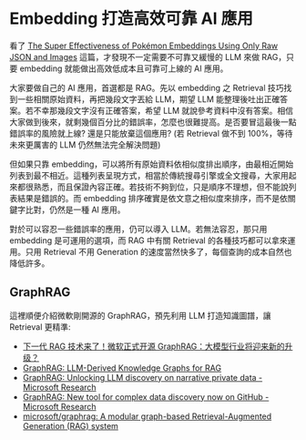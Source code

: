 Embedding 打造高效可靠 AI 應用
===

看了 [The Super Effectiveness of Pokémon Embeddings Using Only Raw JSON and Images](https://minimaxir.com/2024/06/pokemon-embeddings/) 這篇，才發現不一定需要不可靠又緩慢的 LLM 來做 RAG，只要 embedding 就能做出高效低成本且可靠可上線的 AI 應用。

大家要做自己的 AI 應用，首選都是 RAG。先以 embedding 之 Retrieval 技巧找到一些相關原始資料，再把幾段文字丟給 LLM，期望 LLM 能整理後吐出正確答案。若不幸那幾段文字沒有正確答案，希望 LLM 就說參考資料中沒有答案。相信大家做到後來，就剩幾個百分比的錯誤率，怎麼也很難提高。是否要冒這最後一點錯誤率的風險就上線? 還是只能放棄這個應用? (若 Retrieval 做不到 100%，等待未來更厲害的 LLM 仍然無法完全解決問題)

但如果只靠 embedding，可以將所有原始資料依相似度排出順序，由最相近開始列表到最不相近。這種列表呈現方式，相當於傳統搜尋引擎或全文搜尋，大家用起來都很熟悉，而且保證內容正確。若技術不夠到位，只是順序不理想，但不能說列表結果是錯誤的。而 embedding 排序確實是依文意之相似度來排序，而不是依關鍵字比對，仍然是一種 AI 應用。

對於可以容忍一些錯誤率的應用，仍可以導入 LLM。若無法容忍，那只用 embedding 是可運用的選項，而 RAG 中有關 Retrieval 的各種技巧都可以拿來運用。只用 Retrieval 不用 Generation 的速度當然快多了，每個查詢的成本自然也降低許多。

GraphRAG
---

這裡順便介紹微軟剛開源的 GraphRAG，預先利用 LLM 打造知識圖譜，讓 Retrieval 更精準:
* [下一代 RAG 技术来了！微软正式开源 GraphRAG：大模型行业将迎来新的升级？](https://mp.weixin.qq.com/s/UIUWdvSiBWFq6sqqsumbzw)
* [GraphRAG: LLM-Derived Knowledge Graphs for RAG](https://www.youtube.com/watch?v=r09tJfON6kE)
* [GraphRAG: Unlocking LLM discovery on narrative private data - Microsoft Research](https://www.microsoft.com/en-us/research/blog/graphrag-unlocking-llm-discovery-on-narrative-private-data/)
* [GraphRAG: New tool for complex data discovery now on GitHub - Microsoft Research](https://www.microsoft.com/en-us/research/blog/graphrag-new-tool-for-complex-data-discovery-now-on-github/)
* [microsoft/graphrag: A modular graph-based Retrieval-Augmented Generation (RAG) system](https://github.com/microsoft/graphrag)